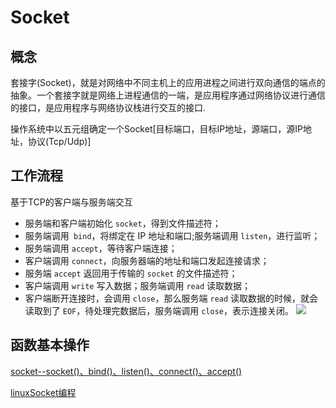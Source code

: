 # Socket
## 概念
套接字(Socket)，就是对网络中不同主机上的应用进程之间进行双向通信的端点的抽象。一个套接字就是网络上进程通信的一端，是应用程序通过网络协议进行通信的接口，是应用程序与网络协议栈进行交互的接口.

操作系统中以五元组确定一个Socket[目标端口，目标IP地址，源端口，源IP地址，协议(Tcp/Udp)]
## 工作流程
基于TCP的客户端与服务端交互
* 服务端和客户端初始化 `socket`，得到文件描述符；
* 服务端调用` bind`，将绑定在 IP 地址和端口;服务端调用 `listen`，进行监听；
* 服务端调用 `accept`，等待客户端连接；
* 客户端调用 `connect`，向服务器端的地址和端口发起连接请求；
* 服务端 `accept` 返回用于传输的 `socket` 的文件描述符；
* 客户端调用 `write` 写入数据；服务端调用 `read` 读取数据；
* 客户端断开连接时，会调用 `close`，那么服务端 `read` 读取数据的时候，就会读取到了 `EOF`，待处理完数据后，服务端调用 `close`，表示连接关闭。
![](https://pic4.zhimg.com/80/v2-175313ef59cf6ab78336318305980f53_720w.jpg)
## 函数基本操作
[socket--socket()、bind()、listen()、connect()、accept()](https://www.cnblogs.com/straight/articles/7660889.html)

[linuxSocket编程](https://www.cnblogs.com/skynet/archive/2010/12/12/1903949.html)